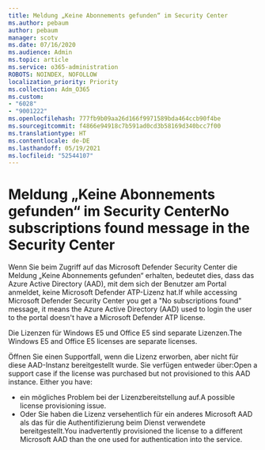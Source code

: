 ```yaml
---
title: Meldung „Keine Abonnements gefunden“ im Security Center
ms.author: pebaum
author: pebaum
manager: scotv
ms.date: 07/16/2020
ms.audience: Admin
ms.topic: article
ms.service: o365-administration
ROBOTS: NOINDEX, NOFOLLOW
localization_priority: Priority
ms.collection: Adm_O365
ms.custom:
- "6028"
- "9001222"
ms.openlocfilehash: 777fb9b09aa26d166f9971589bda464ccb90f4be
ms.sourcegitcommit: f4866e94918c7b591ad0cd3b58169d340bcc7f00
ms.translationtype: HT
ms.contentlocale: de-DE
ms.lasthandoff: 05/19/2021
ms.locfileid: "52544107"
---
```

# <a name="no-subscriptions-found-message-in-the-security-center"></a><span data-ttu-id="7af1b-102">Meldung „Keine Abonnements gefunden“ im Security Center</span><span class="sxs-lookup"><span data-stu-id="7af1b-102">No subscriptions found message in the Security Center</span></span>

<span data-ttu-id="7af1b-103">Wenn Sie beim Zugriff auf das Microsoft Defender Security Center die Meldung „Keine Abonnements gefunden“ erhalten, bedeutet dies, dass das Azure Active Directory (AAD), mit dem sich der Benutzer am Portal anmeldet, keine Microsoft Defender ATP-Lizenz hat.</span><span class="sxs-lookup"><span data-stu-id="7af1b-103">If while accessing Microsoft Defender Security Center you get a "No subscriptions found" message, it means the Azure Active Directory (AAD) used to login the user to the portal doesn't have a Microsoft Defender ATP license.</span></span>  

<span data-ttu-id="7af1b-104">Die Lizenzen für Windows E5 und Office E5 sind separate Lizenzen.</span><span class="sxs-lookup"><span data-stu-id="7af1b-104">The Windows E5 and Office E5 licenses are separate licenses.</span></span>

<span data-ttu-id="7af1b-p101">Öffnen Sie einen Supportfall, wenn die Lizenz erworben, aber nicht für diese AAD-Instanz bereitgestellt wurde. Sie verfügen entweder über:</span><span class="sxs-lookup"><span data-stu-id="7af1b-p101">Open a support case if the license was purchased but not provisioned to this AAD instance. Either you have:</span></span> <br/>
-   <span data-ttu-id="7af1b-107">ein mögliches Problem bei der Lizenzbereitstellung auf.</span><span class="sxs-lookup"><span data-stu-id="7af1b-107">A possible license provisioning issue.</span></span><br/>
-   <span data-ttu-id="7af1b-108">Oder Sie haben die Lizenz versehentlich für ein anderes Microsoft AAD als das für die Authentifizierung beim Dienst verwendete bereitgestellt.</span><span class="sxs-lookup"><span data-stu-id="7af1b-108">You inadvertently provisioned the license to a different Microsoft AAD than the one used for authentication into the service.</span></span>